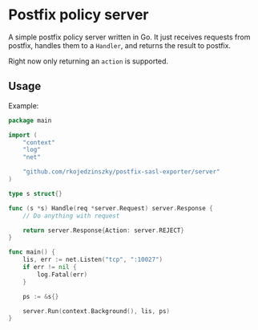 # Postfix policy server

A simple postfix policy server written in Go. It just receives requests from postfix, handles them to a `Handler`, and returns the result to postfix.

Right now only returning an `action` is supported.

## Usage

Example:

```go
package main

import (
	"context"
	"log"
	"net"

	"github.com/rkojedzinszky/postfix-sasl-exporter/server"
)

type s struct{}

func (s *s) Handle(req *server.Request) server.Response {
	// Do anything with request

	return server.Response{Action: server.REJECT}
}

func main() {
	lis, err := net.Listen("tcp", ":10027")
	if err != nil {
		log.Fatal(err)
	}

	ps := &s{}

	server.Run(context.Background(), lis, ps)
}

```